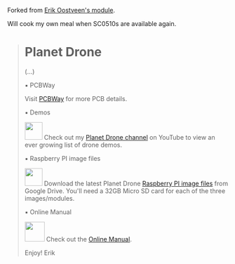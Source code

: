 Forked from [Erik Oostveen's module](https://github.com/ErikOostveen/PlanetDrone).

Will cook my own meal when SC0510s are available again. 


> # Planet Drone
>
> (...)
> 
> &#9642; PCBWay
>
> Visit <a href="https://www.pcbway.com/project/shareproject/Planet_Drone_48e0f221.html">PCBWay</a> for more PCB details.
>
>&#9642; Demos
>
> <img src="https://www.erikoostveen.co.uk/assets/img/Slimshader/YouTube.png" width="40px"> Check out my <a href="https://www.youtube.com/watch?v=LrP70BMYkts&list=PL4E2GvauW2Yx9BJaXl0h-VZrDoGBAw_IS" target="_blank">Planet Drone channel</a> on YouTube to view an ever growing list of drone demos.
>
> &#9642; Raspberry PI image files
>
> <img src="https://www.erikoostveen.co.uk/assets/img/Slimshader/GoogleDrive.png" width="40px"> Download the latest Planet Drone 
<a href="https://drive.google.com/drive/folders/15fokcHUIsh2QlJMY6MdCen8XLZz8E1yO?usp=share_link" target="_blank">Raspberry PI image files</a> from Google Drive. You'll need a 32GB Micro SD card for each of the three images/modules.
>
> &#9642; Online Manual
>
> <img src="https://www.erikoostveen.co.uk/assets/img/Slimshader/Manual.png" width="45px"> Check out the <a href="http://www.erikoostveen.co.uk/Planetdrone.html" target="_blank">Online Manual</a>.
>
> Enjoy! Erik
